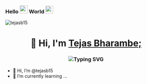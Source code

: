 ### Hello  <img src="https://media.giphy.com/media/hvRJCLFzcasrR4ia7z/giphy.gif" width="25"> World <img src="https://github.com/TheDudeThatCode/TheDudeThatCode/blob/master/Assets/Earth.gif" width="24"> 
<p align="left"> <img src="https://komarev.com/ghpvc/?username=tejasb15&label=Profile%20views&color=0e75b6&style=flat" alt="tejasb15" /> </p>

<h1 align="center">👋 Hi, I'm <a href="www.linkedin.com/in/tejas-n-bharambe" target="_blank"> Tejas Bharambe; </a></h1>
<h3 align="center"><img src="https://readme-typing-svg.herokuapp.com?font=Fira+Code&pause=1000&color=F76407&random=false&width=435&lines=Full+Stack+Web+Developer+%3A);Front+End+Web+Developer+%3A);Back+End+Developer+%3A)" alt="Typing SVG" /></h3>


- 👋 Hi, I’m @tejasb15
- 🌱 I’m currently learning ...

